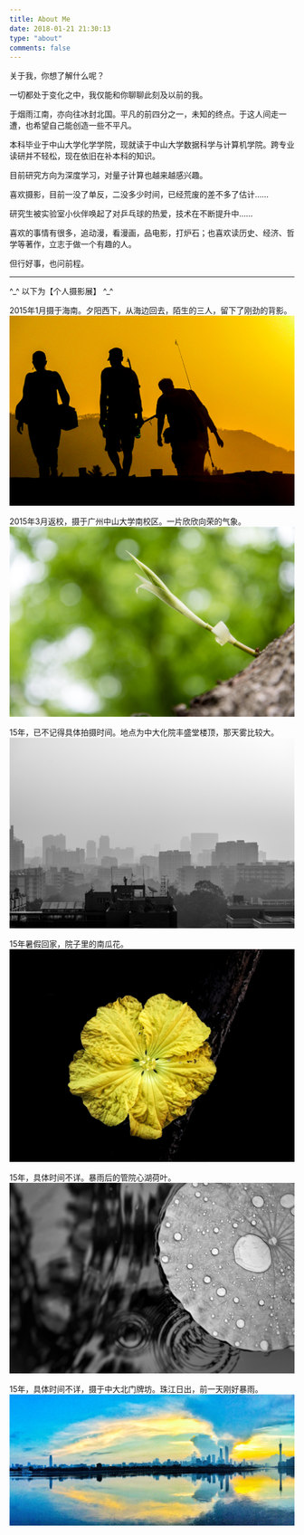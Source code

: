 ```yaml
---
title: About Me
date: 2018-01-21 21:30:13
type: "about"
comments: false
---
```

关于我，你想了解什么呢？

一切都处于变化之中，我仅能和你聊聊此刻及以前的我。

于烟雨江南，亦向往冰封北国。平凡的前四分之一，未知的终点。于这人间走一遭，也希望自己能创造一些不平凡。

本科毕业于中山大学化学学院，现就读于中山大学数据科学与计算机学院。跨专业读研并不轻松，现在依旧在补本科的知识。

目前研究方向为深度学习，对量子计算也越来越感兴趣。

喜欢摄影，目前一没了单反，二没多少时间，已经荒废的差不多了估计……

研究生被实验室小伙伴唤起了对乒乓球的热爱，技术在不断提升中……

喜欢的事情有很多，追动漫，看漫画，品电影，打炉石；也喜欢读历史、经济、哲学等著作，立志于做一个有趣的人。

但行好事，也问前程。

---
^\_^ 以下为【个人摄影展】 ^\_^

2015年1月摄于海南。夕阳西下，从海边回去，陌生的三人，留下了刚劲的背影。
![sunset][1]

2015年3月返校，摄于广州中山大学南校区。一片欣欣向荣的气象。
![burgreen][2]

15年，已不记得具体拍摄时间。地点为中大化院丰盛堂楼顶，那天雾比较大。
![fenst][3]

15年暑假回家，院子里的南瓜花。
![flowers][4]

15年，具体时间不详。暴雨后的管院心湖荷叶。
![lotus][5]

15年，具体时间不详，摄于中大北门牌坊。珠江日出，前一天刚好暴雨。
![zhujiang][6]

[1]: ../uploads/images/about/sunset.jpg
[2]: ../uploads/images/about/burgreen.jpg
[3]: ../uploads/images/about/fenst.jpg
[4]: ../uploads/images/about/flowers.jpg
[5]: ../uploads/images/about/lotus.jpg
[6]: ../uploads/images/about/zhujiang.jpg
